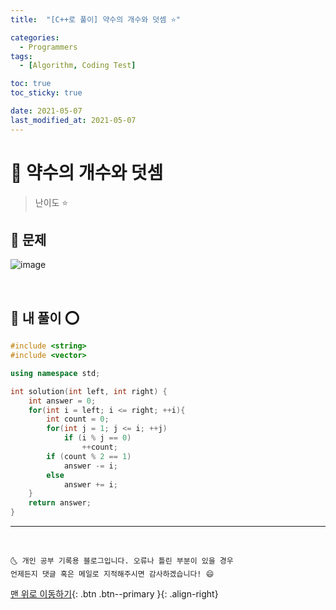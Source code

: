```yaml
---
title:  "[C++로 풀이] 약수의 개수와 덧셈 ⭐" 

categories:
  - Programmers
tags:
  - [Algorithm, Coding Test]

toc: true
toc_sticky: true

date: 2021-05-07
last_modified_at: 2021-05-07
---
```


# 📌 약수의 개수와 덧셈

> 난이도 ⭐

## 🚀 문제

![image](https://user-images.githubusercontent.com/42318591/118239387-b2288b00-b4d4-11eb-9aa9-2a38952ca9e5.png)

<br>

## 🚀 내 풀이 ⭕

```cpp
#include <string>
#include <vector>

using namespace std;

int solution(int left, int right) {
    int answer = 0;
    for(int i = left; i <= right; ++i){
        int count = 0;
        for(int j = 1; j <= i; ++j)
            if (i % j == 0)
                ++count;
        if (count % 2 == 1)
            answer -= i;
        else 
            answer += i;
    }
    return answer;
}
```

***
<br>

    🌜 개인 공부 기록용 블로그입니다. 오류나 틀린 부분이 있을 경우 
    언제든지 댓글 혹은 메일로 지적해주시면 감사하겠습니다! 😄

[맨 위로 이동하기](#){: .btn .btn--primary }{: .align-right}
